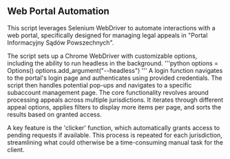 ## Web Portal Automation

This script leverages Selenium WebDriver to automate interactions with a web portal, specifically designed for managing legal appeals in "Portal Informacyjny Sądów Powszechnych".

The script sets up a Chrome WebDriver with customizable options, including the ability to run headless in the background. 
'''python
options = Options()
options.add_argument("--headless")
'''
A login function navigates to the portal's login page and authenticates using provided credentials. The script then handles potential pop-ups and navigates to a specific subaccount management page. The core functionality revolves around processing appeals across multiple jurisdictions. It iterates through different appeal options, applies filters to display more items per page, and sorts the results based on granted access.

A key feature is the 'clicker' function, which automatically grants access to pending requests if available. This process is repeated for each jurisdiction, streamlining what could otherwise be a time-consuming manual task for the client.
